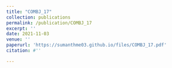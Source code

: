 ```yaml
---
title: "COMBJ_17"
collection: publications
permalink: /publication/COMBJ_17
excerpt: ''
date: 2021-11-03
venue: ''
paperurl: 'https://sumanthme03.github.io/files/COMBJ_17.pdf'
citation: #''

---
```


[Download paper here]: (https://sumanthme03.github.io/files/COMBJ_17.pdf)







